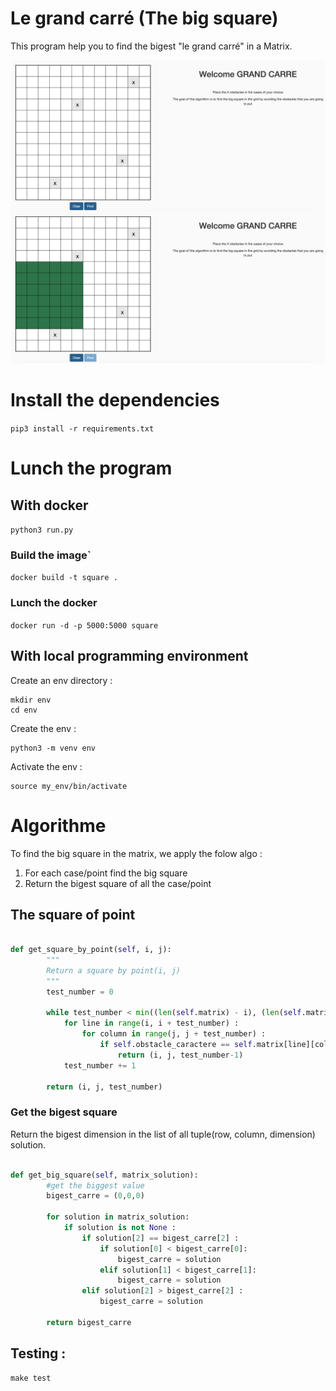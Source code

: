 # Le grand carré (The big square)

This program help you to find the bigest "le grand carré" in a Matrix.

<img src="pictures/image-merged.png" >


# Install the dependencies

`pip3 install -r requirements.txt`

# Lunch the program

## With docker

`python3 run.py`
### Build the image`

`docker build -t square .`

### Lunch the docker

`docker run -d -p 5000:5000 square`

## With local programming environment

Create an env directory :

```
mkdir env
cd env
```

Create the env :

```
python3 -m venv env
```

Activate the env : 

```
source my_env/bin/activate 
```

# Algorithme

To find the big square in the matrix, we apply the folow algo :

1. For each case/point find the big square 
2. Return the bigest square of all the case/point

## The square of point 

```python

def get_square_by_point(self, i, j):
        """
        Return a square by point(i, j)
        """
        test_number = 0
        
        while test_number < min((len(self.matrix) - i), (len(self.matrix[0]) - j)):
            for line in range(i, i + test_number) :
                for column in range(j, j + test_number) :
                    if self.obstacle_caractere == self.matrix[line][column] :
                        return (i, j, test_number-1)
            test_number += 1

        return (i, j, test_number)

```

### Get the bigest square 

Return the bigest dimension in the list of all tuple(row, column, dimension) solution.

```python

def get_big_square(self, matrix_solution):
        #get the biggest value
        bigest_carre = (0,0,0)

        for solution in matrix_solution:
            if solution is not None :
                if solution[2] == bigest_carre[2] :
                    if solution[0] < bigest_carre[0]:
                        bigest_carre = solution
                    elif solution[1] < bigest_carre[1]:
                        bigest_carre = solution
                elif solution[2] > bigest_carre[2] :
                    bigest_carre = solution

        return bigest_carre

```

## Testing : 

```
make test
```